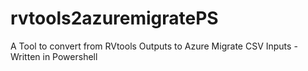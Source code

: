 # rvtools2azuremigratePS
A Tool to convert from RVtools Outputs to Azure Migrate CSV Inputs - Written in Powershell
